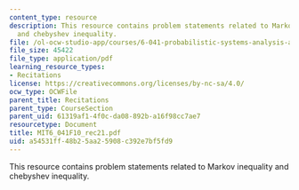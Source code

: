 ```yaml
---
content_type: resource
description: This resource contains problem statements related to Markov inequality
  and chebyshev inequality.
file: /ol-ocw-studio-app/courses/6-041-probabilistic-systems-analysis-and-applied-probability-fall-2010/a54531ff48b25aa25908c392e7bf5fd9_MIT6_041F10_rec21.pdf
file_size: 45422
file_type: application/pdf
learning_resource_types:
- Recitations
license: https://creativecommons.org/licenses/by-nc-sa/4.0/
ocw_type: OCWFile
parent_title: Recitations
parent_type: CourseSection
parent_uid: 61319af1-4f0c-da08-892b-a16f98cc7ae7
resourcetype: Document
title: MIT6_041F10_rec21.pdf
uid: a54531ff-48b2-5aa2-5908-c392e7bf5fd9
---
```

This resource contains problem statements related to Markov inequality and chebyshev inequality.